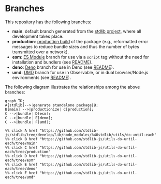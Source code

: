 <!--

@license Apache-2.0

Copyright (c) 2022 The Stdlib Authors.

Licensed under the Apache License, Version 2.0 (the "License");
you may not use this file except in compliance with the License.
You may obtain a copy of the License at

    http://www.apache.org/licenses/LICENSE-2.0

Unless required by applicable law or agreed to in writing, software
distributed under the License is distributed on an "AS IS" BASIS,
WITHOUT WARRANTIES OR CONDITIONS OF ANY KIND, either express or implied.
See the License for the specific language governing permissions and
limitations under the License.

-->

# Branches

This repository has the following branches:

-   **main**: default branch generated from the [stdlib project][stdlib-url], where all development takes place.
-   **production**: [production build][production-url] of the package (e.g., reformatted error messages to reduce bundle sizes and thus the number of bytes transmitted over a network).
-   **esm**: [ES Module][esm-url] branch for use via a `script` tag without the need for installation and bundlers (see [README][esm-readme]).
-   **deno**: [Deno][deno-url] branch for use in Deno (see [README][deno-readme]).
-   **umd**: [UMD][umd-url] branch for use in Observable, or in dual browser/Node.js environments (see [README][umd-readme]).

The following diagram illustrates the relationships among the above branches:

```mermaid
graph TD;
A[stdlib]-->|generate standalone package|B;
B[main] -->|productionize| C[production];
C -->|bundle| D[esm];
C -->|bundle| E[deno];
C -->|bundle| F[umd];

%% click A href "https://github.com/stdlib-js/stdlib/tree/develop/lib/node_modules/%40stdlib/utils/do-until-each"
%% click B href "https://github.com/stdlib-js/utils-do-until-each/tree/main"
%% click C href "https://github.com/stdlib-js/utils-do-until-each/tree/production"
%% click D href "https://github.com/stdlib-js/utils-do-until-each/tree/esm"
%% click E href "https://github.com/stdlib-js/utils-do-until-each/tree/deno"
%% click F href "https://github.com/stdlib-js/utils-do-until-each/tree/umd"
```

[stdlib-url]: https://github.com/stdlib-js/stdlib/tree/develop/lib/node_modules/%40stdlib/utils/do-until-each
[production-url]: https://github.com/stdlib-js/utils-do-until-each/tree/production
[deno-url]: https://github.com/stdlib-js/utils-do-until-each/tree/deno
[deno-readme]: https://github.com/stdlib-js/utils-do-until-each/blob/deno/README.md
[umd-url]: https://github.com/stdlib-js/utils-do-until-each/tree/umd
[umd-readme]: https://github.com/stdlib-js/utils-do-until-each/blob/umd/README.md
[esm-url]: https://github.com/stdlib-js/utils-do-until-each/tree/esm
[esm-readme]: https://github.com/stdlib-js/utils-do-until-each/blob/esm/README.md